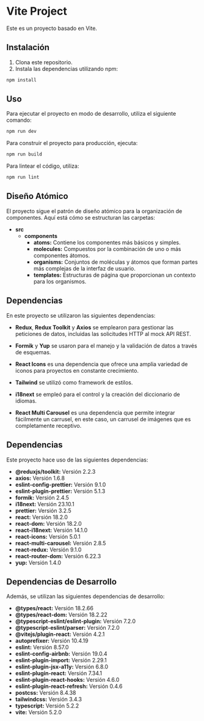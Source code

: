 # Vite Project

Este es un proyecto basado en Vite.

## Instalación

1. Clona este repositorio.
2. Instala las dependencias utilizando npm:

```bash
npm install
```

## Uso
Para ejecutar el proyecto en modo de desarrollo, utiliza el siguiente comando:

```bash
npm run dev
```

Para construir el proyecto para producción, ejecuta:

```bash
npm run build
```

Para lintear el código, utiliza:

```bash
npm run lint
```

## Diseño Atómico

El proyecto sigue el patrón de diseño atómico para la organización de componentes. Aquí está cómo se estructuran las carpetas:

- **src**
  - **components** 
    - **atoms:** Contiene los componentes más básicos y simples.
    - **molecules:** Compuestos por la combinación de uno o más componentes átomos.
    - **organisms:** Conjuntos de moléculas y átomos que forman partes más complejas de la interfaz de usuario.
    - **templates:** Estructuras de página que proporcionan un contexto para los organismos.


## Dependencias

En este proyecto se utilizaron las siguientes dependencias:

- **Redux**, **Redux Toolkit** y **Axios** se emplearon para gestionar las peticiones de datos, incluidas las solicitudes HTTP al mock API REST.

- **Formik** y **Yup** se usaron para el manejo y la validación de datos a través de esquemas.

- **React Icons** es una dependencia que ofrece una amplia variedad de iconos para proyectos en constante crecimiento.

- **Tailwind** se utilizó como framework de estilos.

- **i18next** se empleó para el control y la creación del diccionario de idiomas.

- **React Multi Carousel** es una dependencia que permite integrar fácilmente un carrusel, en este caso, un carrusel de imágenes que es completamente receptivo.


## Dependencias

Este proyecto hace uso de las siguientes dependencias:

- **@reduxjs/toolkit:** Versión 2.2.3
- **axios:** Versión 1.6.8
- **eslint-config-prettier:** Versión 9.1.0
- **eslint-plugin-prettier:** Versión 5.1.3
- **formik:** Versión 2.4.5
- **i18next:** Versión 23.10.1
- **prettier:** Versión 3.2.5
- **react:** Versión 18.2.0
- **react-dom:** Versión 18.2.0
- **react-i18next:** Versión 14.1.0
- **react-icons:** Versión 5.0.1
- **react-multi-carousel:** Versión 2.8.5
- **react-redux:** Versión 9.1.0
- **react-router-dom:** Versión 6.22.3
- **yup:** Versión 1.4.0

## Dependencias de Desarrollo

Además, se utilizan las siguientes dependencias de desarrollo:

- **@types/react:** Versión 18.2.66
- **@types/react-dom:** Versión 18.2.22
- **@typescript-eslint/eslint-plugin:** Versión 7.2.0
- **@typescript-eslint/parser:** Versión 7.2.0
- **@vitejs/plugin-react:** Versión 4.2.1
- **autoprefixer:** Versión 10.4.19
- **eslint:** Versión 8.57.0
- **eslint-config-airbnb:** Versión 19.0.4
- **eslint-plugin-import:** Versión 2.29.1
- **eslint-plugin-jsx-a11y:** Versión 6.8.0
- **eslint-plugin-react:** Versión 7.34.1
- **eslint-plugin-react-hooks:** Versión 4.6.0
- **eslint-plugin-react-refresh:** Versión 0.4.6
- **postcss:** Versión 8.4.38
- **tailwindcss:** Versión 3.4.3
- **typescript:** Versión 5.2.2
- **vite:** Versión 5.2.0


